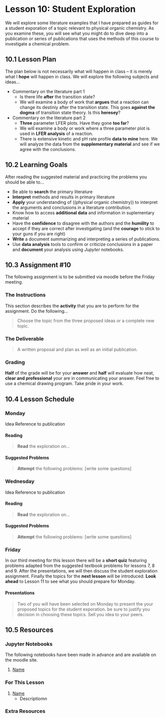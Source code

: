 # Lesson 10: Student Exploration
We will explore some literature examples that I have prepared as guides for a student exporation of a topic relevant to physical organic chemistry. As you examine these, you will see what you might do to dive deep into a publication or series of publications that uses the methods of this course to investigate a chemical problem.

## 10.1 Lesson Plan
The plan below is not necessarily what will happen in class – it is merely what I **hope** will happen in class. We will explore the following subjects and ideas&hellip;

- Commentary on the literature part 1
    - Is there life **after** the transition state?
    - We will examine a body of work that **argues** that a reaction can change its destiniy after the transition state. This goes **against the dogma** of transition state theory. Is this **heresey**?
- Commentary on the literature part 2
    - **Three** parameter LFER plots. Have they gone **too far**?
    - We will examine a body or work where a three parameter plot is used in **LFER analysis** of a reaction.
    - There is extensive kinetic and pH rate profile **data to mine** here. We will analyze the data from the **supplementary material** and see if we agree with the conclusions.

 


## 10.2 Learning Goals
After reading the suggested material and practicing the problems you should be able to&hellip;

- Be able to **search** the primary literature
- **Interpret** methods and results in primary literature
- **Apply** your understanding of ((physical organic chemistry)) to interpret the arguments and conclusions in a literature contribution.
- Know how to access **additional data** and information in suplementary material
- Have the **confidence** to disagree with the authors and the **humility** to accept if they are correct after investigating (and the **courage** to stick to your guns if you are right)
- **Write** a document summarizing and interpreting a series of publications.
- Use **data analysis** tools to confirm or criticize conclusions in a paper and **document** your analysis using *Jupyter* notebooks.

## 10.3 Assignment \#10

The following assignment is to be submitted via moodle before the Friday meeting.

### The Instructions

This section describes the **activity** that you are to perform for the assignment. Do the following&hellip;

> Choose the topic from the three proposed ideas or a complete new topic.

### The Deliverable

> A written proposal and plan as well as an initial publication.

### Grading

**Half** of the grade will be for your **answer** and **half** will evaluate how neat, **clear and professional** your are in communicating your answer. Feel free to use a chemical drawing program. Take pride in your work.

## 10.4 Lesson Schedule

### Monday 

Idea
Reference to publication

#### Reading

> **Read** the exploration on...

#### Suggested Problems

> **Attempt** the following problems: [write some questions]

### Wednesday

Idea
Reference to publication

#### Reading

> **Read** the exploration on...


#### Suggested Problems

> **Attempt** the following problems: [write some questions]

### Friday

In our third meeting for this lesson there will be a **short quiz** featuring problems adapted from the suggested textbook problems for lessons 7, 8 and 9. After the presentations, we will then discuss the student exploration assignment. Finally the topics for the **next lesson** will be introduced. **Look ahead** to Lesson 11 to see what you should prepare for Monday. 

#### Presentations

> Two of you will have been selected on Monday to present the your proposed topics for the student exporation. be sure to justify you decision in choosing these topics. Sell you idea to your peers.


## 10.5 Resources

### Jupyter Notebooks

The following notebooks have been made in advance and are available on the moodle site.

1. [Name](Resource_Moodle_Link.md)


### For This Lesson

1. [Name](Resource_Moodle_Link.md) 
    - Descriptiomn

### Extra Resources

